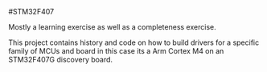 #STM32F407


Mostly a learning exercise as well as a completeness exercise.

This project contains history and code on how to build drivers for a specific family of MCUs 
and board in this case its a Arm Cortex M4 on an STM32F407G discovery board. 